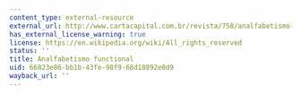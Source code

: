 ```yaml
---
content_type: external-resource
external_url: http://www.cartacapital.com.br/revista/758/analfabetismo-funcional-6202.html
has_external_license_warning: true
license: https://en.wikipedia.org/wiki/All_rights_reserved
status: ''
title: Analfabetismo functional
uid: 66823e86-bb1b-43fe-98f9-68d18892e0d9
wayback_url: ''
---
```

